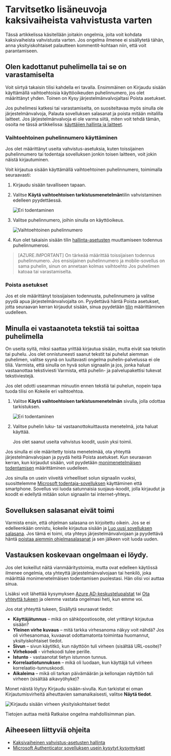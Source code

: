 <properties
    pageTitle="Kaksivaiheinen vahvistus on vianmääritys | Microsoft Azure"
    description="Tämän asiakirjan antaa käyttäjien tietoja, jos ne Azure Monimenetelmäisen todentamisen ongelma voi ilmetä."
    services="multi-factor-authentication"
    keywords = "monimenetelmäisen todentamisen asiakas-todennus ongelma Korrelaatiotunnus"
    documentationCenter=""
    authors="kgremban"
    manager="femila"
    editor="yossib"/>

<tags
    ms.service="multi-factor-authentication"
    ms.workload="identity"
    ms.tgt_pltfrm="na"
    ms.devlang="na"
    ms.topic="article"
    ms.date="10/10/2016"
    ms.author="kgremban"/>

# <a name="having-trouble-with-two-step-verification"></a>Tarvitsetko lisäneuvoja kaksivaiheista vahvistusta varten

Tässä artikkelissa käsitellään joitakin ongelmia, joita voit kohdata kaksivaiheista vahvistusta varten. Jos ongelma ilmenee ei sisällytetä tähän, anna yksityiskohtaiset palautteen kommentit-kohtaan niin, että voit parantamiseen.

## <a name="i-lost-my-phone-or-it-was-stolen"></a>Olen kadottanut puhelimella tai se on varastamiselta

Voit siirtyä takaisin tilisi kahdella eri tavalla. Ensimmäinen on Kirjaudu sisään käyttämällä vaihtoehtoisia käyttöoikeuden puhelinnumero, jos olet määrittänyt yhden. Toinen on Kysy järjestelmänvalvojaltasi Poista asetukset.

Jos puhelimesi katkesi tai varastamiselta, on suositeltavaa myös sinulla ole järjestelmänvalvoja, Palauta sovelluksen salasanat ja poista mitään mitalilla laitteet. Jos järjestelmänvalvoja ei ole varma siitä, miten voit tehdä tämän, osoita ne tässä artikkelissa: [käyttäjien hallinta ja laitteet](multi-factor-authentication-manage-users-and-devices.md#delete-users-existing-app-passwords).


### <a name="use-an-alternate-phone-number"></a>Vaihtoehtoinen puhelinnumero käyttäminen

Jos olet määrittänyt useita vahvistus-asetuksia, kuten toissijainen puhelinnumero tai todentaja sovelluksen jonkin toisen laitteen, voit jokin näistä kirjautuminen.

Voit kirjautua sisään käyttämällä vaihtoehtoinen puhelinnumero, toimimalla seuraavasti:

1. Kirjaudu sisään tavalliseen tapaan.
2. Valitse **Käytä vaihtoehtoisen tarkistusmenetelmän**tilin vahvistaminen edelleen pyydettäessä.

    ![Eri todentaminen](./media/multi-factor-authentication-end-user-manage/differentverification.png)

3. Valitse puhelinnumero, joihin sinulla on käyttöoikeus.

    ![Vaihtoehtoinen puhelinnumero](./media/multi-factor-authentication-end-user-manage/altphone2.png)

4. Kun olet takaisin sisään tilin [hallinta-asetusten](multi-factor-authentication-end-user-manage-settings.md) muuttamiseen todennus puhelinnumerosi.

>[AZURE.IMPORTANT]
>On tärkeää määrittää toissijaisen todennus puhelinnumero. Jos ensisijainen puhelinnumero ja mobile-sovellus on sama puhelin, sinun on annetaan kolmas vaihtoehto Jos puhelimen katoaa tai varastamiselta.

### <a name="clear-your-settings"></a>Poista asetukset

Jos et ole määrittänyt toissijaisen todennusta, puhelinnumero ja valitse pyydä apua järjestelmänvalvojalta on. Pyydettävä häntä Poista asetukset, jotta seuraavan kerran kirjaudut sisään, sinua pyydetään [tilin](multi-factor-authentication-end-user-first-time.md) määrittäminen uudelleen.


## <a name="i-am-not-receiving-a-text-or-call-on-my-phone"></a>Minulla ei vastaanoteta tekstiä tai soittaa puhelimella

On useita syitä, miksi saattaa yrittää kirjautua sisään, mutta eivät saa tekstin tai puhelu. Jos olet onnistuneesti saanut tekstit tai puhelut aiemman puhelimen, valitse syynä on luultavasti ongelma puhelin-palvelussa ei ole tiliä. Varmista, että sinulla on hyvä solun signaalin ja jos, jonka haluat vastaanottaa tekstiviesti Varmista, että puhelin- ja palvelupakettisi tukevat tekstiviestejä.

Jos olet odotti useamman minuutin ennen tekstiä tai puhelun, nopein tapa tuoda tilisi on Kokeile eri vaihtoehtoa.

1. Valitse **Käytä vaihtoehtoisen tarkistusmenetelmän** sivulla, jolla odottaa tarkistuksen.

    ![Eri todentaminen](./media/multi-factor-authentication-end-user-troubleshoot/diff_option.png)

2. Valitse puhelin luku- tai vastaanottokuittausta menetelmä, jota haluat käyttää.

    Jos olet saanut useita vahvistus koodit, uusin yksi toimii.

Jos sinulla ei ole määritetty toista menetelmää, ota yhteyttä järjestelmänvalvojaan ja pyydä heitä Poista asetukset. Kun seuraavan kerran, kun kirjaudut sisään, voit pyydetään [monimenetelmäisen todentamisen](multi-factor-authentication-end-user-first-time.md) määrittäminen uudelleen.


Jos sinulla on usein viiveitä virheelliset solun signaalin vuoksi, suosittelemme [Microsoft todentaja-sovelluksen](multi-factor-authentication-microsoft-authenticator.md) käyttäminen että smartphone. Sovellus voi luoda satunnaisia suojaus-koodit, jolla kirjaudut ja koodit ei edellytä mitään solun signaalin tai internet-yhteys.


## <a name="app-passwords-are-not-working"></a>Sovelluksen salasanat eivät toimi

Varmista ensin, että ohjelman salasana on kirjoitettu oikein.  Jos se ei edelleenkään onnistu, kokeile kirjautua sisään ja [Luo uusi sovelluksen salasana](multi-factor-authentication-end-user-app-passwords.md).  Jos tämä ei toimi, ota yhteys järjestelmänvalvojaan ja pyydettävä häntä [poistaa aiemmin ohjelmasalasanat](multi-factor-authentication-manage-users-and-devices.md#delete-users-existing-app-passwords) ja sen jälkeen voit luoda uuden.

## <a name="i-didnt-find-an-answer-to-my-problem"></a>Vastauksen koskevaan ongelmaan ei löydy.

Jos olet kokeillut näitä vianmääritystoimia, mutta ovat edelleen käytössä ilmenee ongelmia, ota yhteyttä järjestelmänvalvojaan tai henkilö, joka määrittää monimenetelmäisen todentamisen puolestasi. Hän olisi voi auttaa sinua.

Lisäksi voit lähettää kysymyksen [Azure AD-keskustelupalstat](https://social.msdn.microsoft.com/forums/azure/home?forum=WindowsAzureAD) tai [Ota yhteyttä tukeen](https://support.microsoft.com/contactus) ja olemme vastata ongelmasi heti, kun emme voi.

Jos otat yhteyttä tukeen, Sisällytä seuraavat tiedot:

- **Käyttäjätunnus** – mikä on sähköpostiosoite, olet yrittänyt kirjautua sisään?
- **Yleinen virhe kuvaus** – mitä tarkka virhesanoma näkyy voit nähdä?  Jos oli virhesanomaa, kuvaavat odottamatonta toimintaa huomannut, yksityiskohtaiset tiedot.
- **Sivun** – sivun käytitkö, kun näyttöön tuli virheen (sisältää URL-osoite)?
- **Virhekoodi** - virhekoodi tulee perille.
- **Istunto** - vastaanotat tietyn istunnon tunnus.
- **Korrelaatiotunnuksen** – mikä oli luodaan, kun käyttäjä tuli virheen korrelaatio-tunnuskoodi.
- **Aikaleima** – mikä oli tarkan päivämäärän ja kellonajan näyttöön tuli virheen (sisältää aikavyöhyke)?

Monet näistä löytyy Kirjaudu sisään-sivulla. Kun tarkistat ei oman Kirjautumisvirheitä aiheuttavien samanaikaisesti, valitse **Näytä tiedot**.

![Kirjaudu sisään virheen yksityiskohtaiset tiedot](./media/multi-factor-authentication-end-user-troubleshoot/view_details.png)

Tietojen auttaa meitä Ratkaise ongelma mahdollisimman pian.

## <a name="related-topics"></a>Aiheeseen liittyviä ohjeita
- [Kaksivaiheinen vahvistus-asetusten hallinta](multi-factor-authentication-end-user-manage-settings.md)  
- [Microsoft Authenticator sovelluksen usein kysytyt kysymykset](multi-factor-authentication-app-faq.md)
